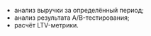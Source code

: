 * анализ выручки за определённый период; 
* анализ результата A/B-тестирования;
* расчёт LTV-метрики.